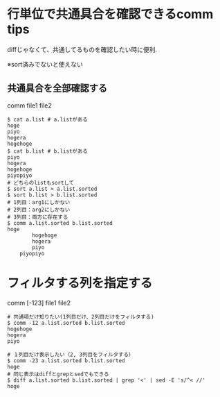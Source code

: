# 行単位で共通具合を確認できるcomm tips
diffじゃなくて、共通してるものを確認したい時に便利.

※sort済みでないと使えない

## 共通具合を全部確認する
comm file1 file2
```
$ cat a.list # a.listがある
hoge
piyo
hogera
hogehoge
$ cat b.list # b.listがある
piyo
hogera
hogehoge
piyopiyo
# どちらのlistもsortして
$ sort a.list > a.list.sorted
$ sort b.list > b.list.sorted
# 1列目：arg1にしかない
# 2列目：arg2にしかない
# 3列目：両方に存在する
$ comm a.list.sorted b.list.sorted
hoge
		hogehoge
		hogera
		piyo
	piyopiyo
```

# フィルタする列を指定する
comm [-123] file1 file2

```
# 共通項だけ知りたい(1列目だけ、2列目だけをフィルタする)
$ comm -12 a.list.sorted b.list.sorted
hogehoge
hogera
piyo

# １列目だけ表示したい（2, 3列目をフィルタする）
$ comm -23 a.list.sorted b.list.sorted
hoge
# 同じ表示はdiffとgrepとsedでもできる
$ diff a.list.sorted b.list.sorted | grep '<' | sed -E 's/^< //'
hoge

```
